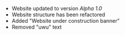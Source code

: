 - Website updated to version _Alpha 1.0_
- Website structure has been refactored
- Added "Website under construction banner"
- Removed "uwu" text